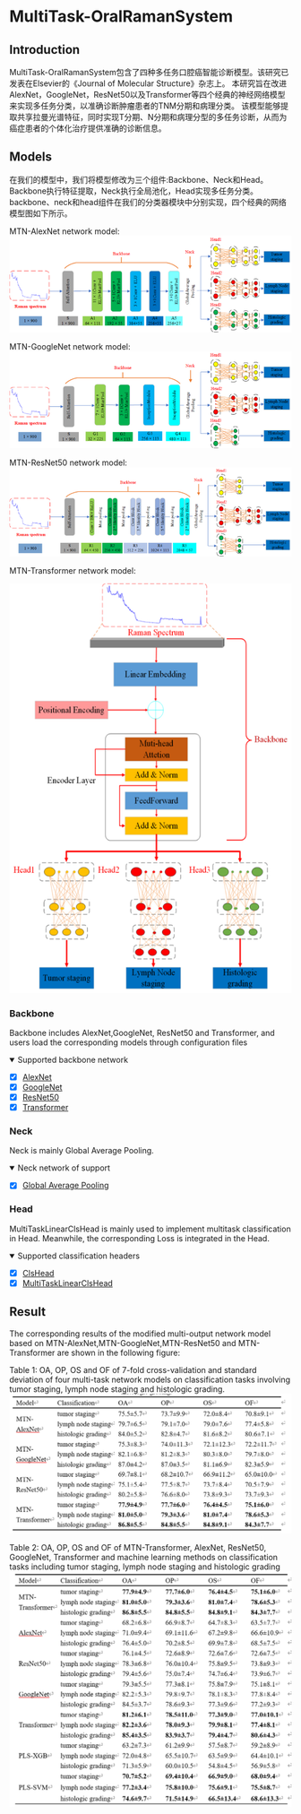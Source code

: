 # MultiTask-OralRamanSystem
## Introduction

MultiTask-OralRamanSystem包含了四种多任务口腔癌智能诊断模型。该研究已发表在Elsevier的《Journal of Molecular Structure》杂志上。
本研究旨在改进AlexNet，GoogleNet，ResNet50以及Transformer等四个经典的神经网络模型来实现多任务分类，以准确诊断肿瘤患者的TNM分期和病理分类。
该模型能够提取共享拉曼光谱特征，同时实现T分期、N分期和病理分型的多任务诊断，从而为癌症患者的个体化治疗提供准确的诊断信息。

## Models
在我们的模型中，我们将模型修改为三个组件:Backbone、Neck和Head。Backbone执行特征提取，Neck执行全局池化，Head实现多任务分类。
backbone、neck和head组件在我们的分类器模块中分别实现，四个经典的网络模型图如下所示。

MTN-AlexNet network model:
![img.png](imgs/model/alexnet.png)

MTN-GoogleNet network model:
![img.png](imgs/model/googlenet.png)

MTN-ResNet50 network model:
![img.png](imgs/model/resnet50.png)

MTN-Transformer network model:

![img.png](imgs/model/transformer.png)

### Backbone
Backbone includes AlexNet,GoogleNet, ResNet50 and Transformer, and users load the corresponding models through configuration files

<details open>
<summary>Supported backbone network</summary>

- [x] [AlexNet](https://github.com/ISCLab-Bistu/MultiTask-OralRamanSystem/blob/master/rmsm/models/backbones/alexnet.py)
- [x] [GoogleNet](https://github.com/ISCLab-Bistu/MultiTask-OralRamanSystem/blob/master/rmsm/models/backbones/googlenet.py)
- [x] [ResNet50](https://github.com/ISCLab-Bistu/MultiTask-OralRamanSystem/blob/master/rmsm/models/backbones/resnet50.py)
- [x] [Transformer](https://github.com/ISCLab-Bistu/MultiTask-OralRamanSystem/blob/master/rmsm/models/backbones/transformer.py)

</details>

### Neck
Neck is mainly Global Average Pooling.

<details open>
<summary>Neck network of support</summary>

- [x] [Global Average Pooling](https://github.com/LLY-Bistu/MultiRamanSystem/tree/main/models/necks/gap.py)

</details>

### Head
MultiTaskLinearClsHead is mainly used to implement multitask classification in Head. Meanwhile, the corresponding Loss is integrated in the Head.

<details open>
<summary>Supported classification headers</summary>

- [x] [ClsHead](https://github.com/LLY-Bistu/MultiRamanSystem/tree/main/models/heads/cls_head.py)
- [x] [MultiTaskLinearClsHead](https://github.com/LLY-Bistu/MultiRamanSystem/tree/main/models/heads/multi_task_linear_head.py)

</details>

## Result
The corresponding results of the modified multi-output network model based on MTN-AlexNet,MTN-GoogleNet,MTN-ResNet50 and MTN-Transformer are shown in the following figure:

Table 1: OA, OP, OS and OF of 7-fold cross-validation and standard deviation of four multi-task network models on classification tasks involving tumor staging, lymph node staging and histologic grading.
![img.png](imgs/table1.png)

Table 2: OA, OP, OS and OF of MTN-Transformer, AlexNet, ResNet50, GoogleNet, Transformer and machine learning methods on classification tasks including tumor staging, lymph node staging and histologic grading
![img.png](imgs/table2.png)
